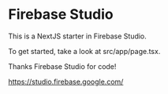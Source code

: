 # Firebase Studio

This is a NextJS starter in Firebase Studio.

To get started, take a look at src/app/page.tsx.

Thanks Firebase Studio for code!

https://studio.firebase.google.com/